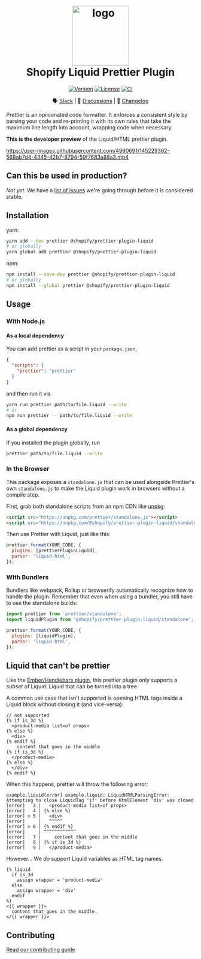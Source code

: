 <h1 align="center" style="position: relative;" >
  <br>
    <img src="https://github.com/Shopify/theme-check-vscode/blob/main/images/shopify_glyph.png?raw=true" alt="logo" width="150" height="160">
  <br>
  Shopify Liquid Prettier Plugin
  <br>
</h1>

<p align="center">
  <a href="https://www.npmjs.com/package/@shopify/prettier-plugin-liquid"><img src="https://img.shields.io/npm/v/@shopify/prettier-plugin-liquid.svg?sanitize=true" alt="Version"></a>
  <a href="https://github.com/Shopify/prettier-plugin-liquid/blob/main/LICENSE.md"><img src="https://img.shields.io/npm/l/@shopify/prettier-plugin-liquid.svg?sanitize=true" alt="License"></a>
  <a href="https://github.com/Shopify/prettier-plugin-liquid-prototype/actions/workflows/ci.yml"><img alt="CI" src="https://github.com/Shopify/prettier-plugin-liquid-prototype/actions/workflows/ci.yml/badge.svg"></a>
  <!--
    <a href="https://npmcharts.com/compare/@shopify/prettier-plugin-liquid?minimal=true"><img src="https://img.shields.io/npm/dm/@shopify/prettier-plugin-liquid.svg?sanitize=true" alt="Downloads"></a>
  -->
</p>

<div align="center">

🗣 [Slack](https://join.slack.com/t/shopifypartners/shared_invite/zt-sdr2quab-mGkzkttZ2hnVm0~8noSyvw) | 💬 [Discussions](https://github.com/Shopify/prettier-plugin-liquid/discussions) | 📝 [Changelog](./CHANGELOG.md)

</div>

Prettier is an opinionated code formatter. It enforces a consistent style by parsing your code and re-printing it with its own rules that take the maximum line length into account, wrapping code when necessary.

**This is the developer preview** of the Liquid/HTML prettier plugin.

https://user-images.githubusercontent.com/4990691/145229362-568ab7d4-4345-42b7-8794-59f7683a88a3.mp4

## Can this be used in production?

_Not yet_. We have a [list of issues](https://github.com/Shopify/prettier-plugin-liquid/issues) we're going through before it is considered stable.

## Installation

yarn:

```bash
yarn add --dev prettier @shopify/prettier-plugin-liquid
# or globally
yarn global add prettier @shopify/prettier-plugin-liquid
```

npm:

```bash
npm install --save-dev prettier @shopify/prettier-plugin-liquid
# or globally
npm install --global prettier @shopify/prettier-plugin-liquid
```

## Usage

### With Node.js

#### As a local dependency

You can add prettier as a script in your `package.json`,

```json
{
  "scripts": {
    "prettier": "prettier"
  }
}
```

and then run it via

```bash
yarn run prettier path/to/file.liquid --write
# or
npm run prettier -- path/to/file.liquid --write
```

#### As a global dependency

If you installed the plugin globally, run

```bash
prettier path/to/file.liquid --write
```

### In the Browser

This package exposes a `standalone.js` that can be used alongside Prettier's own `standalone.js` to make the Liquid plugin work in browsers without a compile step.

First, grab both standalone scripts from an npm CDN like [unpkg](https://unpkg.com/):

```html
<script src="https://unpkg.com/prettier/standalone.js"></script>
<script src="https://unpkg.com/@shopify/prettier-plugin-liquid/standalone.js"></script>
```

Then use Prettier with Liquid, just like this:

```js
prettier.format(YOUR_CODE, {
  plugins: [prettierPluginLiquid],
  parser: 'liquid-html',
});
```

<!--
TODO: See this code in action [in this basic demo](https://jsbin.com/butoruw/edit?html,output).
-->

### With Bundlers

Bundlers like webpack, Rollup or browserify automatically recognize how to handle the plugin. Remember that even when using a bundler, you still have to use the standalone builds:

```js
import prettier from 'prettier/standalone';
import liquidPlugin from '@shopify/prettier-plugin-liquid/standalone';

prettier.format(YOUR_CODE, {
  plugins: [liquidPlugin],
  parser: 'liquid-html',
});
```

## Liquid that can't be prettier

Like the [Ember/Handlebars plugin](https://prettier.io/blog/2021/05/09/2.3.0.html#:~:text=The%20feature%20is,under%20the%20hood.), this prettier plugin only supports a _subset_ of Liquid: Liquid that can be turned into a tree.

A common use case that isn't supported is opening HTML tags inside a Liquid block without closing it (and vice-versa):

```liquid
// not supported
{% if is_3d %}
  <product-media list=of props>
{% else %}
  <div>
{% endif %}
    content that goes in the middle
{% if is_3d %}
  </product-media>
{% else %}
  </div>
{% endif %}
```

When this happens, prettier will throw the following error:

```
example.liquid[error] example.liquid: LiquidHTMLParsingError: Attempting to close LiquidTag 'if' before HtmlElement 'div' was closed
[error]   3 |   <product-media list=of props>
[error]   4 | {% else %}
[error] > 5 |   <div>
[error]     |   ^^^^^
[error] > 6 | {% endif %}
[error]     | ^^^^^^^^^^^^
[error]   7 |     content that goes in the middle
[error]   8 | {% if is_3d %}
[error]   9 |   </product-media>
```

However... We _do_ support Liquid variables as HTML tag names.

```liquid
{% liquid
  if is_3d
    assign wrapper = 'product-media'
  else
    assign wrapper = 'div'
  endif
%}
<{{ wrapper }}>
  content that goes in the middle.
</{{ wrapper }}>
```

## Contributing

[Read our contributing guide](CONTRIBUTING.md)

